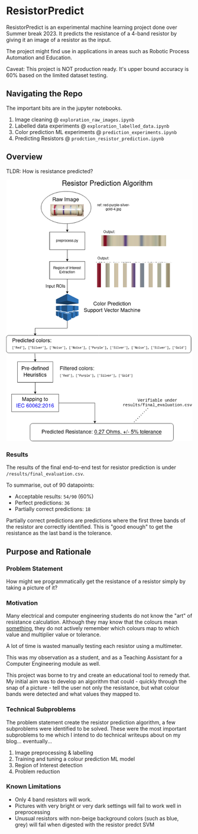# ResistorPredict

ResistorPredict is an experimental machine learning project done over Summer break 2023. It predicts the resistance of a 4-band resistor by giving it an image of a resistor as the input.

The project might find use in applications in areas such as Robotic Process Automation and Education. 

Caveat: This project is NOT production ready. It's upper bound accuracy is 60% based on the limited dataset testing. 

## Navigating the Repo
The important bits are in the jupyter notebooks.
1. Image cleaning @ `exploration_raw_images.ipynb`
2. Labelled data experiments @ `exploration_labelled_data.ipynb`
3. Color prediction ML experiments @ `prediction_experiments.ipynb`
4. Predicting Resistors @ `prodction_resistor_prediction.ipynb`

## Overview

TLDR: How is resistance predicted?

![Workflow](docs/resistorpredict_overall.png)

### Results
The results of the final end-to-end test for resistor prediction is under `/results/final_evaluation.csv`.

To summarise, out of 90 datapoints:
- Acceptable results: `54/90` (60%)
- Perfect predictions: `36`
- Partially correct predictions: `18`  
  
Partially correct predictions are predictions where the first three bands of the resistor are correctly identified. This is "good enough" to get the resistance as the last band is the tolerance.

## Purpose and Rationale 

### Problem Statement
How might we programmatically get the resistance of a resistor simply by taking a picture of it?

### Motivation
Many electrical and computer engineering students do not know the "art" of resistance calculation. Although they may know that the colours mean [something](https://rcccalculator.com/), they do not actively remember which colours map to which value and multiplier value or tolerance.  

A lot of time is wasted manually testing each resistor using a multimeter.   

This was my observation as a student, and as a Teaching Assistant for a Computer Engineering module as well. 

This project was borne to try and create an educational tool to remedy that. My initial aim was to develop an algorithm that could - quickly through the snap of a picture - tell the user not only the resistance, but what colour bands were detected and what values they mapped to.  

### Technical Subproblems
The problem statement create the resistor prediction algorithm, a few subproblems were identified to be solved. These were the most important subproblems to me which I intend to do technical writeups about on my blog... eventually...

1. Image preprocessing & labelling
2. Training and tuning a colour prediction ML model
3. Region of Interest detection
4. Problem reduction


### Known Limitations
- Only 4 band resistors will work.
- Pictures with very bright or very dark settings will fail to work well in preprocessing
- Unusual resistors with non-beige background colors (such as blue, grey) will fail when digested with the resistor predct SVM
